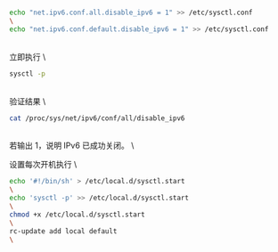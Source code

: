 ```bash

echo "net.ipv6.conf.all.disable_ipv6 = 1" >> /etc/sysctl.conf
\
echo "net.ipv6.conf.default.disable_ipv6 = 1" >> /etc/sysctl.conf

```
\
立即执行
\
```bash
sysctl -p
```
\
验证结果
\
```bash
cat /proc/sys/net/ipv6/conf/all/disable_ipv6
```
\
若输出 1，说明 IPv6 已成功关闭。
\

设置每次开机执行
\
```bash
echo '#!/bin/sh' > /etc/local.d/sysctl.start
\
echo 'sysctl -p' >> /etc/local.d/sysctl.start
\
chmod +x /etc/local.d/sysctl.start
\
rc-update add local default
\
```
